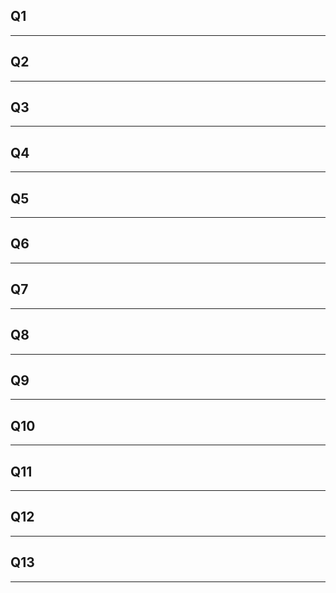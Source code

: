 ## Q1
---
## Q2
---
## Q3
---
## Q4
---
## Q5
---
## Q6
---
## Q7
---
## Q8
---
## Q9
---
## Q10
---
## Q11
---
## Q12
---
## Q13
---